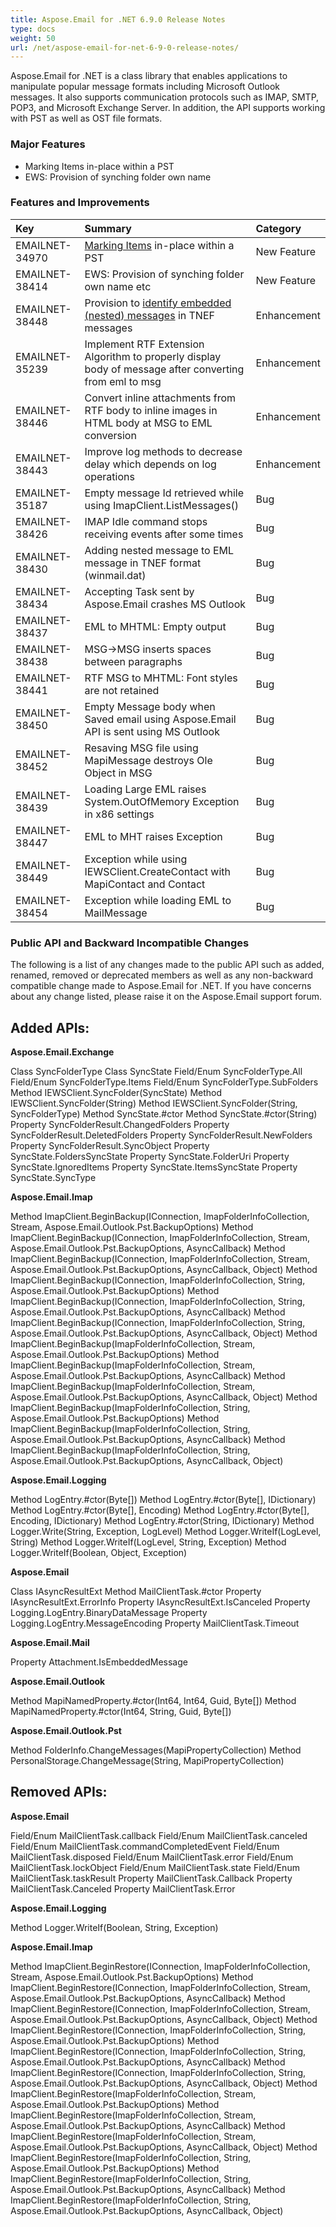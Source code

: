```yaml
---
title: Aspose.Email for .NET 6.9.0 Release Notes
type: docs
weight: 50
url: /net/aspose-email-for-net-6-9-0-release-notes/
---
```


Aspose.Email for .NET is a class library that enables applications to manipulate popular message formats including Microsoft Outlook messages. It also supports communication protocols such as IMAP, SMTP, POP3, and Microsoft Exchange Server. In addition, the API supports working with PST as well as OST file formats.
### **Major Features**
- Marking Items in-place within a PST
- EWS: Provision of synching folder own name
### **Features and Improvements**

|**Key** |**Summary** |**Category** |
| :- | :- | :- |
|EMAILNET-34970 |[Marking Items](http://www.aspose.com/docs/display/emailnet/Working+with+Messages+in+a+PST+File#WorkingwithMessagesinaPSTFile-UpdatingCustomProperitesinaPSTFile) in-place within a PST |New Feature |
|EMAILNET-38414 |EWS: Provision of synching folder own name etc |New Feature |
|EMAILNET-38448 |Provision to [identify embedded (nested) messages](http://www.aspose.com/docs/display/emailnet/Extracting+Message+Contents+from+Emails#ExtractingMessageContentsfromEmails-DeterminingifAttachmentisEmbeddedMessage) in TNEF messages |Enhancement |
|EMAILNET-35239 |Implement RTF Extension Algorithm to properly display body of message after converting from eml to msg |Enhancement |
|EMAILNET-38446 |Convert inline attachments from RTF body to inline images in HTML body at MSG to EML conversion |Enhancement |
|EMAILNET-38443 |Improve log methods to decrease delay which depends on log operations |Enhancement |
|EMAILNET-35187 |Empty message Id retrieved while using ImapClient.ListMessages() |Bug |
|EMAILNET-38426 |IMAP Idle command stops receiving events after some times |Bug |
|EMAILNET-38430 |Adding nested message to EML message in TNEF format (winmail.dat) |Bug |
|EMAILNET-38434 |Accepting Task sent by Aspose.Email crashes MS Outlook |Bug |
|EMAILNET-38437 |EML to MHTML: Empty output |Bug |
|EMAILNET-38438 |MSG->MSG inserts spaces between paragraphs |Bug |
|EMAILNET-38441 |RTF MSG to MHTML: Font styles are not retained |Bug |
|EMAILNET-38450 |Empty Message body when Saved email using Aspose.Email API is sent using MS Outlook |Bug |
|EMAILNET-38452 |Resaving MSG file using MapiMessage destroys Ole Object in MSG |Bug |
|EMAILNET-38439 |Loading Large EML raises System.OutOfMemory Exception in x86 settings |Bug |
|EMAILNET-38447 |EML to MHT raises Exception |Bug |
|EMAILNET-38449 |Exception while using IEWSClient.CreateContact with MapiContact and Contact |Bug |
|EMAILNET-38454 |Exception while loading EML to MailMessage |Bug |
### **Public API and Backward Incompatible Changes**
The following is a list of any changes made to the public API such as added, renamed, removed or deprecated members as well as any non-backward compatible change made to Aspose.Email for .NET. If you have concerns about any change listed, please raise it on the Aspose.Email support forum.
## **Added APIs:**
**Aspose.Email.Exchange**

Class SyncFolderType
Class SyncState
Field/Enum SyncFolderType.All
Field/Enum SyncFolderType.Items
Field/Enum SyncFolderType.SubFolders
Method IEWSClient.SyncFolder(SyncState)
Method IEWSClient.SyncFolder(String)
Method IEWSClient.SyncFolder(String, SyncFolderType)
Method SyncState.#ctor
Method SyncState.#ctor(String)
Property SyncFolderResult.ChangedFolders
Property SyncFolderResult.DeletedFolders
Property SyncFolderResult.NewFolders
Property SyncFolderResult.SyncObject
Property SyncState.FoldersSyncState
Property SyncState.FolderUri
Property SyncState.IgnoredItems
Property SyncState.ItemsSyncState
Property SyncState.SyncType

**Aspose.Email.Imap**

Method ImapClient.BeginBackup(IConnection, ImapFolderInfoCollection, Stream, Aspose.Email.Outlook.Pst.BackupOptions)
Method ImapClient.BeginBackup(IConnection, ImapFolderInfoCollection, Stream, Aspose.Email.Outlook.Pst.BackupOptions, AsyncCallback)
Method ImapClient.BeginBackup(IConnection, ImapFolderInfoCollection, Stream, Aspose.Email.Outlook.Pst.BackupOptions, AsyncCallback, Object)
Method ImapClient.BeginBackup(IConnection, ImapFolderInfoCollection, String, Aspose.Email.Outlook.Pst.BackupOptions)
Method ImapClient.BeginBackup(IConnection, ImapFolderInfoCollection, String, Aspose.Email.Outlook.Pst.BackupOptions, AsyncCallback)
Method ImapClient.BeginBackup(IConnection, ImapFolderInfoCollection, String, Aspose.Email.Outlook.Pst.BackupOptions, AsyncCallback, Object)
Method ImapClient.BeginBackup(ImapFolderInfoCollection, Stream, Aspose.Email.Outlook.Pst.BackupOptions)
Method ImapClient.BeginBackup(ImapFolderInfoCollection, Stream, Aspose.Email.Outlook.Pst.BackupOptions, AsyncCallback)
Method ImapClient.BeginBackup(ImapFolderInfoCollection, Stream, Aspose.Email.Outlook.Pst.BackupOptions, AsyncCallback, Object)
Method ImapClient.BeginBackup(ImapFolderInfoCollection, String, Aspose.Email.Outlook.Pst.BackupOptions)
Method ImapClient.BeginBackup(ImapFolderInfoCollection, String, Aspose.Email.Outlook.Pst.BackupOptions, AsyncCallback)
Method ImapClient.BeginBackup(ImapFolderInfoCollection, String, Aspose.Email.Outlook.Pst.BackupOptions, AsyncCallback, Object)

**Aspose.Email.Logging**

Method LogEntry.#ctor(Byte[])
Method LogEntry.#ctor(Byte[], IDictionary)
Method LogEntry.#ctor(Byte[], Encoding)
Method LogEntry.#ctor(Byte[], Encoding, IDictionary)
Method LogEntry.#ctor(String, IDictionary)
Method Logger.Write(String, Exception, LogLevel)
Method Logger.WriteIf(LogLevel, String)
Method Logger.WriteIf(LogLevel, String, Exception)
Method Logger.WriteIf(Boolean, Object, Exception)

**Aspose.Email**

Class IAsyncResultExt
Method MailClientTask.#ctor
Property IAsyncResultExt.ErrorInfo
Property IAsyncResultExt.IsCanceled
Property Logging.LogEntry.BinaryDataMessage
Property Logging.LogEntry.MessageEncoding
Property MailClientTask.Timeout

**Aspose.Email.Mail**

Property Attachment.IsEmbeddedMessage

**Aspose.Email.Outlook**

Method MapiNamedProperty.#ctor(Int64, Int64, Guid, Byte[])
Method MapiNamedProperty.#ctor(Int64, String, Guid, Byte[])

**Aspose.Email.Outlook.Pst**

Method FolderInfo.ChangeMessages(MapiPropertyCollection)
Method PersonalStorage.ChangeMessage(String, MapiPropertyCollection)
## **Removed APIs:**
**Aspose.Email**

Field/Enum MailClientTask.callback
Field/Enum MailClientTask.canceled
Field/Enum MailClientTask.commandCompletedEvent
Field/Enum MailClientTask.disposed
Field/Enum MailClientTask.error
Field/Enum MailClientTask.lockObject
Field/Enum MailClientTask.state
Field/Enum MailClientTask.taskResult
Property MailClientTask.Callback
Property MailClientTask.Canceled
Property MailClientTask.Error

**Aspose.Email.Logging**

Method Logger.WriteIf(Boolean, String, Exception)

**Aspose.Email.Imap**

Method ImapClient.BeginRestore(IConnection, ImapFolderInfoCollection, Stream, Aspose.Email.Outlook.Pst.BackupOptions)
Method ImapClient.BeginRestore(IConnection, ImapFolderInfoCollection, Stream, Aspose.Email.Outlook.Pst.BackupOptions, AsyncCallback)
Method ImapClient.BeginRestore(IConnection, ImapFolderInfoCollection, Stream, Aspose.Email.Outlook.Pst.BackupOptions, AsyncCallback, Object)
Method ImapClient.BeginRestore(IConnection, ImapFolderInfoCollection, String, Aspose.Email.Outlook.Pst.BackupOptions)
Method ImapClient.BeginRestore(IConnection, ImapFolderInfoCollection, String, Aspose.Email.Outlook.Pst.BackupOptions, AsyncCallback)
Method ImapClient.BeginRestore(IConnection, ImapFolderInfoCollection, String, Aspose.Email.Outlook.Pst.BackupOptions, AsyncCallback, Object)
Method ImapClient.BeginRestore(ImapFolderInfoCollection, Stream, Aspose.Email.Outlook.Pst.BackupOptions)
Method ImapClient.BeginRestore(ImapFolderInfoCollection, Stream, Aspose.Email.Outlook.Pst.BackupOptions, AsyncCallback)
Method ImapClient.BeginRestore(ImapFolderInfoCollection, Stream, Aspose.Email.Outlook.Pst.BackupOptions, AsyncCallback, Object)
Method ImapClient.BeginRestore(ImapFolderInfoCollection, String, Aspose.Email.Outlook.Pst.BackupOptions)
Method ImapClient.BeginRestore(ImapFolderInfoCollection, String, Aspose.Email.Outlook.Pst.BackupOptions, AsyncCallback)
Method ImapClient.BeginRestore(ImapFolderInfoCollection, String, Aspose.Email.Outlook.Pst.BackupOptions, AsyncCallback, Object)
